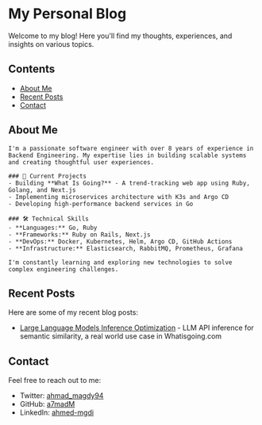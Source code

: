 # My Personal Blog
Welcome to my blog! Here you'll find my thoughts, experiences, and insights on various topics.

## Contents

- [About Me](#about-me)
- [Recent Posts](#recent-posts)
- [Contact](#contact)

## About Me
    I'm a passionate software engineer with over 8 years of experience in Backend Engineering. My expertise lies in building scalable systems and creating thoughtful user experiences.

    ### 🚀 Current Projects
    - Building **What Is Going?** - A trend-tracking web app using Ruby, Golang, and Next.js
    - Implementing microservices architecture with K3s and Argo CD
    - Developing high-performance backend services in Go

    ### 🛠️ Technical Skills
    - **Languages:** Go, Ruby
    - **Frameworks:** Ruby on Rails, Next.js
    - **DevOps:** Docker, Kubernetes, Helm, Argo CD, GitHub Actions
    - **Infrastructure:** Elasticsearch, RabbitMQ, Prometheus, Grafana

    I'm constantly learning and exploring new technologies to solve complex engineering challenges.

## Recent Posts
Here are some of my recent blog posts:

- [Large Language Models Inference Optimization](posts/llm-inference.md) - LLM API inference for semantic similarity, a real world use case in Whatisgoing.com

## Contact
Feel free to reach out to me:
- Twitter: [ahmad_magdy94](https://x.com/ahmad_magdy94)
- GitHub: [a7madM](https://github.com/a7madM)
- LinkedIn: [ahmed-mgdi](https://www.linkedin.com/in/ahmed-mgdi/)